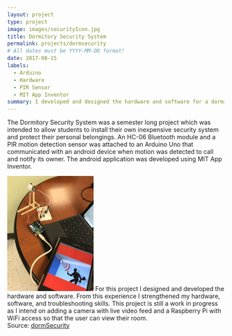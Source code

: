 ```yaml
---
layout: project
type: project
image: images/securityIcon.jpg
title: Dormitory Security System
permalink: projects/dormsecurity
# All dates must be YYYY-MM-DD format!
date: 2017-08-15
labels:
  - Arduino
  - Hardware
  - PIR Sensor
  - MIT App Inventor
summary: I developed and designed the hardware and software for a dormitory security system that calls the user via Android application when motion is detected. 
---
```

The Dormitory Security System was a semester long project which was intended to allow students to install their own inexpensive security system and protect their personal belongings. An HC-06 Bluetooth module and a PIR motion detection sensor was attached to an Arduino Uno that communicated with an android device when motion was detected to call and notify its owner. The android application was developed using MIT App Inventor.<br/> 

<img class="ui left floated circular image" src="/images/securityAppLarge.jpg" style="max-width: 200px;" style="max-height: 300px;"/>
For this project I designed and developed the hardware and software. From this experience I strengthened my hardware, software, and troubleshooting skills. This project is still a work in progress as I intend on adding a camera with live video feed and a Raspberry Pi with WiFi access so that the user can view their room. <br/>
Source: <a href="https://github.com/victoria-soto/dormSecurity"><i class="large github icon"></i>dormSecurity</a>
